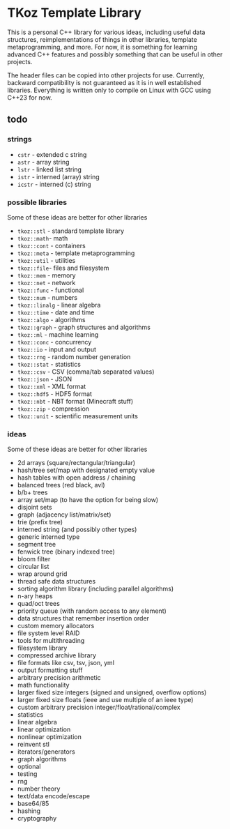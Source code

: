 # TKoz Template Library

This is a personal C++ library for various ideas, including useful data
structures, reimplementations of things in other libraries, template
metaprogramming, and more. For now, it is something for learning advanced C++
features and possibly something that can be useful in other projects.

The header files can be copied into other projects for use. Currently, backward
compatibility is not guaranteed as it is in well established libraries.
Everything is written only to compile on Linux with GCC using C++23 for now.

## todo

### strings

- `cstr` - extended c string
- `astr` - array string
- `lstr` - linked list string
- `istr` - interned (array) string
- `icstr` - interned (c) string

### possible libraries

Some of these ideas are better for other libraries

- `tkoz::stl` - standard template library
- `tkoz::math`- math
- `tkoz::cont` - containers
- `tkoz::meta` - template metaprogramming
- `tkoz::util` - utilities
- `tkoz::file`- files and filesystem
- `tkoz::mem` - memory
- `tkoz::net` - network
- `tkoz::func` - functional
- `tkoz::num` - numbers
- `tkoz::linalg` - linear algebra
- `tkoz::time` - date and time
- `tkoz::algo` - algorithms
- `tkoz::graph` - graph structures and algorithms
- `tkoz::ml` - machine learning
- `tkoz::conc` - concurrency
- `tkoz::io` - input and output
- `tkoz::rng` - random number generation
- `tkoz::stat` - statistics
- `tkoz::csv` - CSV (comma/tab separated values)
- `tkoz::json` - JSON
- `tkoz::xml` - XML format
- `tkoz::hdf5` - HDF5 format
- `tkoz::nbt` - NBT format (Minecraft stuff)
- `tkoz::zip` - compression
- `tkoz::unit` - scientific measurement units

### ideas

Some of these ideas are better for other libraries

- 2d arrays (square/rectangular/triangular)
- hash/tree set/map with designated empty value
- hash tables with open address / chaining
- balanced trees (red black, avl)
- b/b+ trees
- array set/map (to have the option for being slow)
- disjoint sets
- graph (adjacency list/matrix/set)
- trie (prefix tree)
- interned string (and possibly other types)
- generic interned type
- segment tree
- fenwick tree (binary indexed tree)
- bloom filter
- circular list
- wrap around grid
- thread safe data structures
- sorting algorithm library (including parallel algorithms)
- n-ary heaps
- quad/oct trees
- priority queue (with random access to any element)
- data structures that remember insertion order
- custom memory allocators
- file system level RAID
- tools for multithreading
- filesystem library
- compressed archive library
- file formats like csv, tsv, json, yml
- output formatting stuff
- arbitrary precision arithmetic
- math functionality
- larger fixed size integers (signed and unsigned, overflow options)
- larger fixed size floats (ieee and use multiple of an ieee type)
- custom arbitrary precision integer/float/rational/complex
- statistics
- linear algebra
- linear optimization
- nonlinear optimization
- reinvent stl
- iterators/generators
- graph algorithms
- optional
- testing
- rng
- number theory
- text/data encode/escape
- base64/85
- hashing
- cryptography
